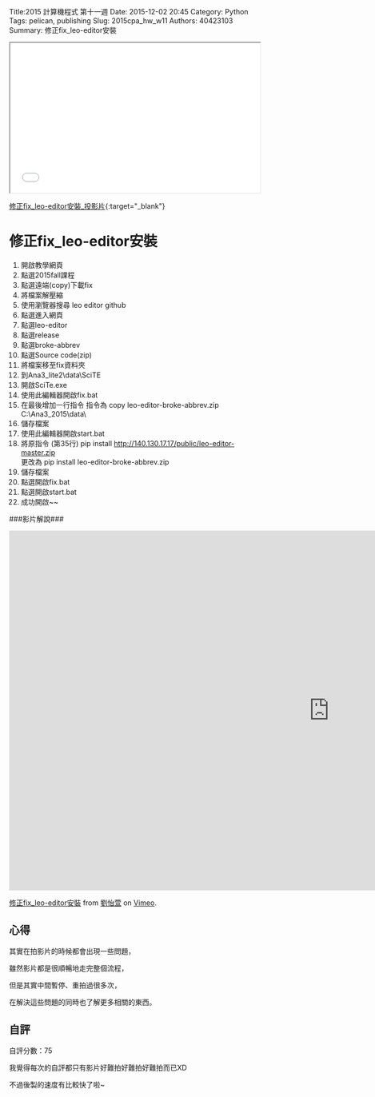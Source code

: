 Title:2015 計算機程式 第十一週
Date: 2015-12-02 20:45
Category: Python
Tags: pelican, publishing
Slug: 2015cpa_hw_w11
Authors: 40423103
Summary: 修正fix_leo-editor安裝



<iframe src="40423103_cp_w11_p.html" width="500" height="300"></iframe>

[修正fix_leo-editor安裝_投影片](40423103_cp_w11.html){:target="_blank"}

修正fix_leo-editor安裝
=================
                    
                            
                            
                            
1. 開啟教學網頁
2. 點選2015fall課程
3. 點選遠端(copy)下載fix
4. 將檔案解壓縮
5. 使用瀏覽器搜尋 leo editor github
6. 點選進入網頁
7. 點選leo-editor
8. 點選release
9. 點選broke-abbrev
10. 點選Source code(zip)
11. 將檔案移至fix資料夾
12. 到Ana3_lite2\data\SciTE
13. 開啟SciTe.exe 
14. 使用此編輯器開啟fix.bat
15. 在最後增加一行指令
      指令為  copy leo-editor-broke-abbrev.zip C:\Ana3_2015\data\                            
16. 儲存檔案
17. 使用此編輯器開啟start.bat
18. 將原指令 (第35行) pip install http://140.130.17.17/public/leo-editor-master.zip           
     更改為 pip install leo-editor-broke-abbrev.zip
19. 儲存檔案
20. 點選開啟fix.bat
21. 點選開啟start.bat
22. 成功開啟~~
                            
                            
                            
###影片解說###
                            
                            

<iframe src="https://player.vimeo.com/video/147597320" width="1280" height="720" frameborder="0" webkitallowfullscreen mozallowfullscreen allowfullscreen></iframe> <p><a href="https://vimeo.com/147597320">修正fix_leo-editor安裝</a> from <a href="https://vimeo.com/user45467634">劉怡萱</a> on <a href="https://vimeo.com">Vimeo</a>.</p>
                                
                                
                                
                                
                                
心得
-------
其實在拍影片的時候都會出現一些問題，
                
雖然影片都是很順暢地走完整個流程，
                
但是其實中間暫停、重拍過很多次，
                
在解決這些問題的同時也了解更多相關的東西。
                        
                            
                            
                            
自評
--------
自評分數：75
                        
我覺得每次的自評都只有影片好難拍好難拍好難拍而已XD
                                    
不過後製的速度有比較快了啦~


 